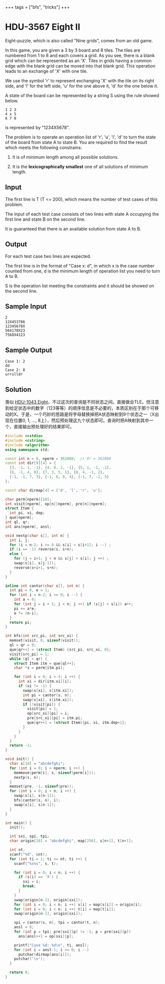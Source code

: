 +++
tags = ["bfs", "tricks"]
+++



# HDU-3567 Eight II

Eight-puzzle, which is also called "Nine grids", comes from an old game.  

In this game, you are given a 3 by 3 board and 8 tiles. The tiles  are numbered from 1 to 8 and each covers a grid. As you see, there is a  blank grid which can be represented as an 'X'. Tiles in grids having a  common edge with the blank grid can be moved into that blank grid. This  operation leads to an exchange of 'X' with one tile.  

We use the symbol 'r' to represent exchanging 'X' with the tile on  its right side, and 'l' for the left side, 'u' for the one above it, 'd' for the one below it.    

A state of the board can be represented by a string S using the rule showed below. 

```
1 2 3
4 x 5
6 7 8
```

is represented by "1234X5678". 

The problem is to operate an operation list of 'r', 'u', 'l', 'd'  to turn the state of the board from state A to state B. You are required to find the result which meets the following constrains: 

1. It is of minimum length among all possible solutions. 

2. It is the **lexicographically smallest** one of all solutions of minimum length.  



## Input

The first line is T (T <= 200), which means the number of test cases of this problem.

The input of each test case consists of two lines with state A occupying the first line and state B on the second line.

It is guaranteed that there is an available solution from state A to B. 

## Output

For each test case two lines are expected.  

The first line is in the format of "Case x: d", in which x is the  case number counted from one, d is the minimum length of operation list  you need to turn A to B.

S is the operation list meeting the constraints and it should be showed on the second line. 



## Sample Input

```
2
12X453786
12345678X
564178X23
7568X4123
```



## Sample Output

```
Case 1: 2
dd
Case 2: 8
urrulldr
```



## Solution

类似 [HDU-1043 Eight](hdu-1043)，不过这次的查询是不同状态之间。直接做会TLE。但注意到给定状态中的数字（123等等）的顺序信息是不必要的，本质区别在于那个可移动的X。于是，一个巧妙的思路是将字母替换掉把A状态映射到9个状态之一（X出现在位置0, 1, ..., 8上），然后预处理这九个状态即可。查询时把A映射到其中一个，直接输出预处理好的结果即可。



```c++
#include <cstdio>
#include <cstring>
#include <algorithm>
using namespace std;

const int n = 9, nperm = 362880;  // 9! = 362880
const int dir[9][4] = {
  {3, -1, 1, -1}, {4, 0, 2, -1}, {5, 1, -1, -1},
  {6, -1, 4, 0}, {7, 3, 5, 1}, {8, 4, -1, 2},
  {-1, -1, 7, 3}, {-1, 6, 8, 4}, {-1, 7, -1, 5}
};

const char dirmap[4] = {'d', 'l', 'r', 'u'};

char perm[nperm][10];
int visit[nperm], op[n][nperm], pre[n][nperm];
struct Item {
  int pi, xi, dep;
} que[nperm];
int ql, qr;
int ans[nperm], ansl;

void nextp(char s[], int n) {
  int i, j;
  for (i = n-2; i >= 0 && s[i] > s[i+1]; i --) ;
  if (i == -1) reverse(s, s+n);
  else {
    for (j = i+1; j < n && s[j] > s[i]; j ++) ;
    swap(s[i], s[j-1]);
    reverse(s+i+1, s+n);
  }
}

inline int cantor(char s[], int n) {
  int pi = 0, e = 1;
  for (int i = n-2; i >= 0; i --) {
    int a = 0;
    for (int j = i + 1; j < n; j ++) if (s[j] < s[i]) a++;
    pi += a*e;
    e *= (n-i);
  }
  return pi;
}

int bfs(int src_pi, int src_xi) {
  memset(visit, 0, sizeof(visit));
  ql = qr = 0;
  que[qr++] = (struct Item) {src_pi, src_xi, 0};
  visit[src_pi] = 1;
  while (ql < qr) {
    struct Item itm = que[ql++];
    char *s = perm[itm.pi];

    for (int i = 0; i < 4; i ++) {
      int xi = dir[itm.xi][i];
      if (xi != -1) {
        swap(s[xi], s[itm.xi]);
        int pi = cantor(s, n);
        swap(s[xi], s[itm.xi]);
        if (!visit[pi]) {
          visit[pi] = 1;
          op[src_xi][pi] = i;
          pre[src_xi][pi] = itm.pi;
          que[qr++] = (struct Item){pi, xi, itm.dep+1};
        }
      }
    }
  }
  return -1;
}

void init() {
  char s[10] = "abcdefghi";
  for (int i = 0; i < nperm; i ++) {
    memmove(perm[i], s, sizeof(perm[i]));
    nextp(s, n);
  }
  memset(pre, -1, sizeof(pre));
  for (int i = 0; i < n; i ++) {
    swap(s[i], s[n-1]);
    bfs(cantor(s, n), i);
    swap(s[i], s[n-1]);
  }
}

int main() {
  init();

  int sxi, spi, tpi;
  char origin[10] = "abcdefghi", map[256], s[n+1], t[n+1];

  int nt;
  scanf("%d", &nt);
  for (int ti = 1; ti <= nt; ti ++) {
    scanf("%s%s", s, t);

    for (int i = 0; i < n; i ++) {
      if (s[i] == 'X') {
        sxi = i;
        break;
      }
    }
    swap(origin[n-1], origin[sxi]);
    for (int i = 0; i < n; i ++) s[i] = map[s[i]] = origin[i];
    for (int i = 0; i < n; i ++) t[i] = map[t[i]];
    swap(origin[n-1], origin[sxi]);

    spi = cantor(s, n), tpi = cantor(t, n);
    ansl = 0;
    for (int p = tpi; pre[sxi][p] != -1; p = pre[sxi][p])
      ans[ansl++] = op[sxi][p];

    printf("Case %d: %d\n", ti, ansl);
    for (int i = ansl-1; i >= 0; i --)
      putchar(dirmap[ans[i]]);
    putchar('\n');
  }

  return 0;
}
```

